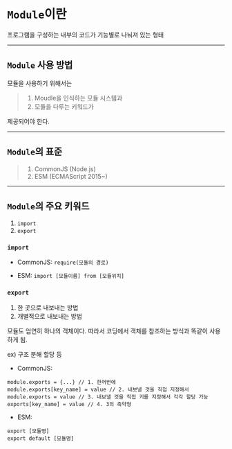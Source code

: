 # `Module`이란

프로그램을 구성하는 내부의 코드가 기능별로 나눠져 있는 형태

---

## `Module` 사용 방법

모듈을 사용하기 위해서는

> 1.  Moudle을 인식하는 모듈 시스템과
> 2.  모듈을 다루는 키워드가

제공되어야 한다.

---

## `Module`의 표준

> 1.  CommonJS (Node.js)
> 2.  ESM (ECMAScript 2015~)

---

## `Module`의 주요 키워드

1.  `import`
2.  `export`

### `import`

- CommonJS: `require(모듈의 경로)`

- ESM: `import [모듈이름] from [모듈위치]`

### `export`

1.  한 곳으로 내보내는 방법
2.  개별적으로 내보내는 방법

모듈도 엄연히 하나의 객체이다.
따라서 코딩에서 객체를 참조하는 방식과 똑같이 사용하게 됨.

ex) 구조 분해 할당 등

- CommonJS:

```
module.exports = {...} // 1. 한꺼번에
module.exports[key_name] = value // 2. 내보낼 것을 직접 지정해서
module.exports = value // 3. 내보낼 것을 직접 키를 지정해서 각각 할당 가능
exports[key_name] = value // 4. 3의 축약형
```

- ESM:

```
export [모듈명]
export default [모듈명]
```
